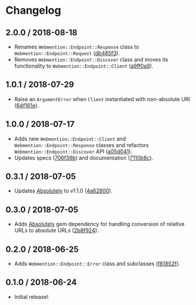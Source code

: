 # Changelog

## 2.0.0 / 2018-08-18

- Renames `Webmention::Endpoint::Response` class to `Webmention::Endpoint::Request` ([db485f3](https://github.com/jgarber623/webmention-endpoint-ruby/commit/db485f3)).
- Removes `Webmention::Endpoint::Discover` class and moves its functionality to `Webmention::Endpoint::Client` ([a9ff0a9](https://github.com/jgarber623/webmention-endpoint-ruby/commit/a9ff0a9)).

## 1.0.1 / 2018-07-29

- Raise an `ArgumentError` when `Client` instantiated with non-absolute URI ([64f161e](https://github.com/jgarber623/webmention-endpoint-ruby/commit/64f161e)).

## 1.0.0 / 2018-07-17

- Adds new `Webmention::Endpoint::Client` and `Webmention::Endpoint::Response` classes and refactors `Webmention::Endpoint::Discover` API ([a05d041](https://github.com/jgarber623/webmention-endpoint-ruby/commit/a05d041)).
- Updates specs ([706f39b](https://github.com/jgarber623/webmention-endpoint-ruby/commit/706f39b)) and documentation ([7110b8c](https://github.com/jgarber623/webmention-endpoint-ruby/commit/7110b8c)).

## 0.3.1 / 2018-07-05

- Updates [Absolutely](https://github.com/jgarber623/absolutely) to v1.1.0 ([4a62800](https://github.com/jgarber623/webmention-endpoint-ruby/commit/4a62800)).

## 0.3.0 / 2018-07-05

- Adds [Absolutely](https://github.com/jgarber623/absolutely) gem dependency for handling conversion of relative URLs to absolute URLs ([2b8f924](https://github.com/jgarber623/webmention-endpoint-ruby/commit/2b8f924)).

## 0.2.0 / 2018-06-25

- Adds `Webmention::Endpoint::Error` class and subclasses ([f81852f](https://github.com/jgarber623/webmention-endpoint-ruby/commit/f81852f)).

## 0.1.0 / 2018-06-24

- Initial release!
